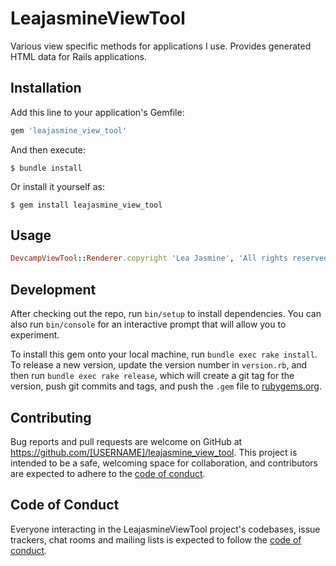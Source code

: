 # LeajasmineViewTool

Various view specific methods for applications I use.
Provides generated HTML data for Rails applications.

## Installation

Add this line to your application's Gemfile:

```ruby
gem 'leajasmine_view_tool'
```

And then execute:

    $ bundle install

Or install it yourself as:

    $ gem install leajasmine_view_tool

## Usage

```ruby
DevcampViewTool::Renderer.copyright 'Lea Jasmine', 'All rights reserved'
```

## Development

After checking out the repo, run `bin/setup` to install dependencies. You can also run `bin/console` for an interactive prompt that will allow you to experiment.

To install this gem onto your local machine, run `bundle exec rake install`. To release a new version, update the version number in `version.rb`, and then run `bundle exec rake release`, which will create a git tag for the version, push git commits and tags, and push the `.gem` file to [rubygems.org](https://rubygems.org).

## Contributing

Bug reports and pull requests are welcome on GitHub at https://github.com/[USERNAME]/leajasmine_view_tool. This project is intended to be a safe, welcoming space for collaboration, and contributors are expected to adhere to the [code of conduct](https://github.com/[USERNAME]/leajasmine_view_tool/blob/master/CODE_OF_CONDUCT.md).


## Code of Conduct

Everyone interacting in the LeajasmineViewTool project's codebases, issue trackers, chat rooms and mailing lists is expected to follow the [code of conduct](https://github.com/[USERNAME]/leajasmine_view_tool/blob/master/CODE_OF_CONDUCT.md).
